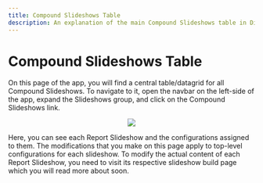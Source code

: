 ```yaml
---
title: Compound Slideshows Table
description: An explanation of the main Compound Slideshows table in Displagent.
---
```


# Compound Slideshows Table

On this page of the app, you will find a central table/datagrid for all Compound Slideshows. To navigate to it, open the navbar on the left-side of the app, expand the Slideshows group, and click on the Compound Slideshows link.

<p align="center">
  <img src="./main-slideshow-table.png" />
</p>

Here, you can see each Report Slideshow and the configurations assigned to them. The modifications that you make on this page apply to top-level configurations for each slideshow. To modify the actual content of each Report Slideshow, you need to visit its respective slideshow build page which you will read more about soon.